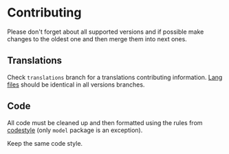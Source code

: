 # Contributing

Please don't forget about all supported versions and if possible make changes to the oldest one and then merge them into next ones.

## Translations

Check `translations` branch for a translations contributing information. [Lang files](src/main/resources/assets/paniclecraft/lang/) should be identical in all versions branches.

## Code

All code must be cleaned up and then formatted using the rules from [codestyle](codestyle) (only `model` package is an exception).

Keep the same code style.
